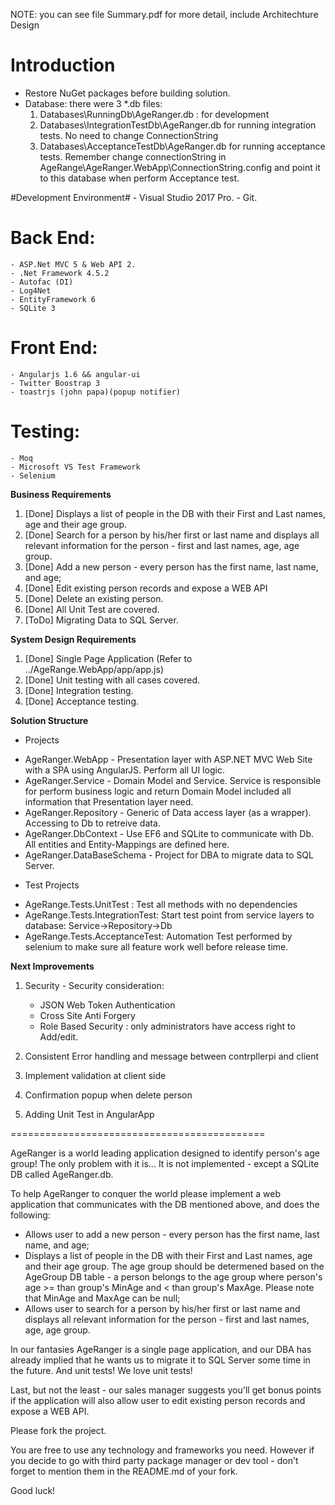 NOTE: you can see file Summary.pdf for more detail, include Architechture Design

# Introduction
- Restore NuGet packages before building solution.
- Database: there were 3 *.db files:
	1. Databases\RunningDb\AgeRanger.db : for development 
	2. Databases\IntegrationTestDb\AgeRanger.db for running integration tests. No need to change ConnectionString
	3. Databases\AcceptanceTestDb\AgeRanger.db for running acceptance tests. Remember change connectionString in AgeRange\AgeRanger.WebApp\ConnectionString.config and point it to this database when perform Acceptance test.

#Development Environment#
	- Visual Studio 2017 Pro.
	- Git.
	
# Back End:
	- ASP.Net MVC 5 & Web API 2.
 	- .Net Framework 4.5.2
 	- Autofac (DI)
 	- Log4Net
 	- EntityFramework 6
 	- SQLite 3
# Front End:
	- Angularjs 1.6 && angular-ui
	- Twitter Boostrap 3
	- toastrjs (john papa)(popup notifier)
# Testing:
	- Moq
	- Microsoft VS Test Framework
	- Selenium

**Business Requirements**

1. [Done] Displays a list of people in the DB with their First and Last names, age and their age group.
2. [Done] Search for a person by his/her first or last name and displays all relevant information for the person - first and last names, age, age group.
3. [Done] Add a new person - every person has the first name, last name, and age;
4. [Done] Edit existing person records and expose a WEB API
5. [Done] Delete an existing person.
6. [Done] All Unit Test are covered.
7. [ToDo] Migrating Data to SQL Server.

**System Design Requirements**
1. [Done] Single Page Application (Refer to ../AgeRange.WebApp/app/app.js)
2. [Done] Unit testing with all cases covered.
3. [Done] Integration testing. 
4. [Done] Acceptance testing. 

**Solution Structure**

* Projects

- AgeRanger.WebApp - Presentation layer with ASP.NET MVC Web Site with a SPA using AngularJS. Perform all UI logic.
- AgeRanger.Service - Domain Model and Service. Service is responsible for perform business logic and return Domain Model included all information that Presentation layer need. 
- AgeRanger.Repository - Generic of Data access layer (as a wrapper). Accessing to Db to retreive data.
- AgeRanger.DbContext - Use EF6 and SQLite to communicate with Db. All entities and Entity-Mappings are defined here.
- AgeRanger.DataBaseSchema - Project for DBA to migrate data to SQL Server.

* Test Projects

- AgeRange.Tests.UnitTest : Test all methods with no dependencies
- AgeRange.Tests.IntegrationTest: Start test point from service layers to database: Service->Repository->Db
- AgeRange.Tests.AcceptanceTest: Automation Test performed by selenium to make sure all feature work well before release time.

**Next Improvements**

1. Security - Security consideration:
	- JSON Web Token Authentication
	- Cross Site Anti Forgery
	- Role Based Security : only administrators have access right to Add/edit.

2. Consistent Error handling and message between contrpllerpi and client
3. Implement validation at client side
4. Confirmation popup when delete person
5. Adding Unit Test in AngularApp

============================================

AgeRanger is a world leading application designed to identify person's age group!
The only problem with it is... It is not implemented - except a SQLite DB called AgeRanger.db.

To help AgeRanger to conquer the world please implement a web application that communicates with the DB mentioned above, and does the following:

 - Allows user to add a new person - every person has the first name, last name, and age;
 - Displays a list of people in the DB with their First and Last names, age and their age group. The age group should be determened based on the AgeGroup DB table - a person belongs to the age group where person's age >= 
 than group's MinAge and < than group's MaxAge. Please note that MinAge and MaxAge can be null;
 - Allows user to search for a person by his/her first or last name and displays all relevant information for the person - first and last names, age, age group.

In our fantasies AgeRanger is a single page application, and our DBA has already implied that he wants us to migrate it to SQL Server some time in the future.
And unit tests! We love unit tests!

Last, but not the least - our sales manager suggests you'll get bonus points if the application will also allow user to edit existing person records and expose a WEB API.

Please fork the project.

You are free to use any technology and frameworks you need. However if you decide to go with third party package manager or dev tool - don't forget to mention them in the README.md of your fork.

Good luck!